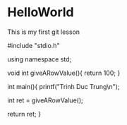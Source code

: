 # HelloWorld
This is my first git lesson

#include "stdio.h"

using namespace std;

void int giveARowValue(){
  return 100;
}

int main(){
  printf("Trinh Duc Trung\n");
  
  int ret = giveARowValue();
  
  return ret;
}
